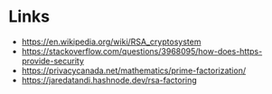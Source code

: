 # Links

- https://en.wikipedia.org/wiki/RSA_cryptosystem
- https://stackoverflow.com/questions/3968095/how-does-https-provide-security
- https://privacycanada.net/mathematics/prime-factorization/
- https://jaredatandi.hashnode.dev/rsa-factoring
